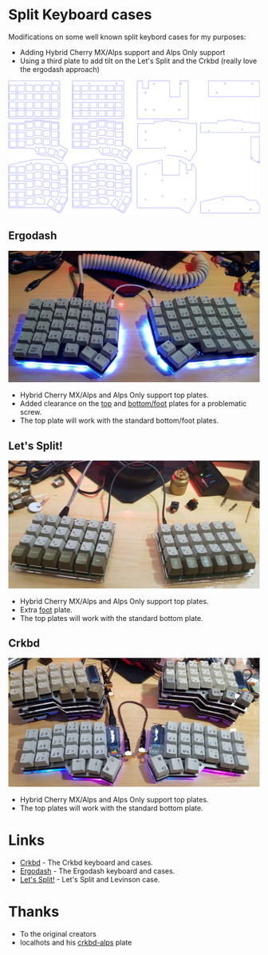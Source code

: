 # Split Keyboard cases 
Modifications on some well known split keybord cases for my purposes:
  - Adding Hybrid Cherry MX/Alps support and Alps Only support
  - Using a third plate to add tilt on the Let's Split and the Crkbd (really love the ergodash approach)
  
![](split_cases.png)  

## Ergodash
![](images/ergodash.jpg)
* Hybrid Cherry MX/Alps and Alps Only support top plates.
* Added clearance on the [top](images/ergodash_clearance_1.jpg) and [bottom/foot](images/ergodash_clearance_2.jpg) plates for a problematic screw.
* The top plate will work with the standard bottom/foot plates.

## Let's Split!
![](images/lets_split.jpg)
* Hybrid Cherry MX/Alps and Alps Only support top plates.
* Extra [foot](images/lets_split_tilt.jpg) plate.
* The top plates will work with the standard bottom plate.

## Crkbd
![](images/crkbd.jpg)
* Hybrid Cherry MX/Alps and Alps Only support top plates.
* The top plates will work with the standard bottom plate.

# Links
* [Crkbd](https://github.com/foostan/crkbd) - The Crkbd keyboard and cases.
* [Ergodash](https://github.com/omkbd/ErgoDash) - The Ergodash keyboard and cases.
* [Let's Split!](https://github.com/keebio/lets-split-levinson-case) - Let's Split and Levinson case.

# Thanks
* To the original creators
* localhots and his [crkbd-alps](https://github.com/localhots/crkbd-alps) plate 
